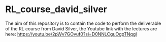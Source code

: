 # RL_course_david_silver
The aim of this repository is to contain the code to perform the deliverable of the RL course from David Silver, the Youtube link with the lectures are here: https://youtu.be/2pWv7GOvuf0?si=D0NNLCguOgpTNqgl
